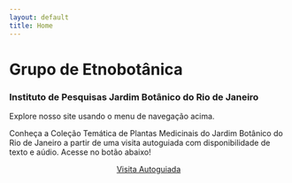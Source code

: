```yaml
---
layout: default 
title: Home
---
```

# Grupo de Etnobotânica
### Instituto de Pesquisas Jardim Botânico do Rio de Janeiro

Explore nosso site usando o menu de navegação acima.

Conheça a Coleção Temática de Plantas Medicinais do Jardim Botânico do Rio de Janeiro a partir de uma visita autoguiada com disponibilidade de texto e aúdio. Acesse no botão abaixo!
<p style="text-align: center;">
    <a href="{{ site.baseurl }}/visite/" class="button-primary">Visita Autoguiada</a>
</p>
